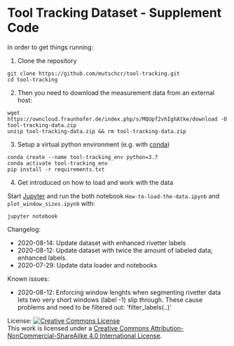 # Tool Tracking Dataset - Supplement Code

In order to get things running:

1. Clone the repository

```
git clone https://github.com/mutschcr/tool-tracking.git
cd tool-tracking
```

2. Then you need to download the measurement data from an external host:
```
wget https://owncloud.fraunhofer.de/index.php/s/MQUpf2vhIghAtke/download -O tool-tracking-data.zip
unzip tool-tracking-data.zip && rm tool-tracking-data.zip
```

3. Setup a virtual python environment (e.g. with [conda](https://www.anaconda.com/))
```
conda create --name tool-tracking_env python=3.7
conda activate tool-tracking_env
pip install -r requirements.txt
```

4. Get introduced on how to load and work with the data

Start [Jupyter](https://jupyter.org/) and run the both notebook `How-to-load-the-data.ipynb` and `plot_window_sizes.ipynb` with:
```
jupyter notebook
```

Changelog:
- 2020-08-14: Update dataset with enhanced rivetter labels
- 2020-08-12: Update dataset with twice the amount of labeled data; enhanced labels.
- 2020-07-29: Update data loader and notebooks

Known issues:
- 2020-08-12: Enforcing window lenghts when segmenting rivetter data lets two very short windows (label -1) slip through. These cause problems and need to be filtered out: 'filter_labels(..)'

License:
<a rel="license" href="http://creativecommons.org/licenses/by-nc-sa/4.0/"><img alt="Creative Commons License" style="border-width:0" src="https://i.creativecommons.org/l/by-nc-sa/4.0/88x31.png" /></a><br />This work is licensed under a <a rel="license" href="http://creativecommons.org/licenses/by-nc-sa/4.0/">Creative Commons Attribution-NonCommercial-ShareAlike 4.0 International License</a>.
